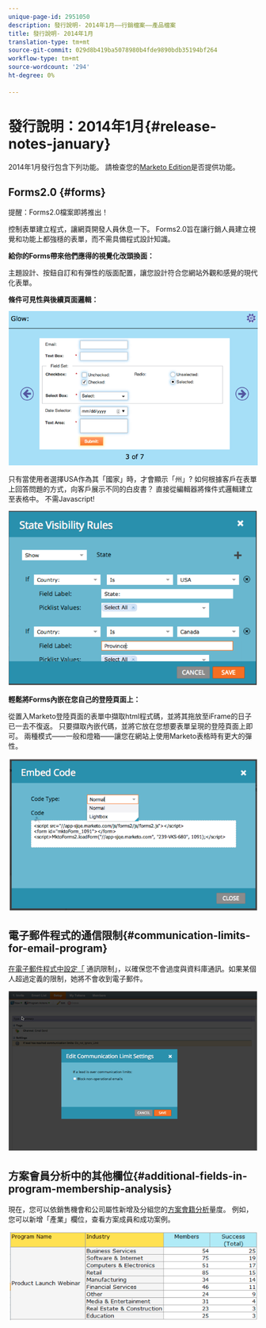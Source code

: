 ```yaml
---
unique-page-id: 2951050
description: 發行說明- 2014年1月——行銷檔案——產品檔案
title: 發行說明- 2014年1月
translation-type: tm+mt
source-git-commit: 029d8b419ba5078980b4fde9890bdb35194bf264
workflow-type: tm+mt
source-wordcount: '294'
ht-degree: 0%

---
```



# 發行說明：2014年1月{#release-notes-january}

2014年1月發行包含下列功能。 請檢查您的[Marketo Edition](https://www.marketo.com/pricing/)是否提供功能。

## Forms2.0 {#forms}

提醒：Forms2.0檔案即將推出！

控制表單建立程式，讓網頁開發人員休息一下。 Forms2.0旨在讓行銷人員建立視覺和功能上都強穩的表單，而不需具備程式設計知識。

**給你的Forms帶來他們應得的視覺化改頭換面：**

主題設計、按鈕自訂和有彈性的版面配置，讓您設計符合您網站外觀和感覺的現代化表單。

**條件可見性與後續頁面邏輯：**

![](assets/image2014-9-22-10-3a30-3a52.png)

只有當使用者選擇USA作為其「國家」時，才會顯示「州」? 如何根據客戶在表單上回答問題的方式，向客戶展示不同的白皮書？ 直接從編輯器將條件式邏輯建立至表格中。 不需Javascript!

![](assets/image2014-9-22-10-3a31-3a54.png)

**輕鬆將Forms內嵌在您自己的登陸頁面上：**

從置入Marketo登陸頁面的表單中擷取html程式碼，並將其拖放至iFrame的日子已一去不復返。 只要擷取內嵌代碼，並將它放在您想要表單呈現的登陸頁面上即可。 兩種模式——一般和燈箱——讓您在網站上使用Marketo表格時有更大的彈性。

![](assets/image2014-9-22-10-3a38-3a2.png)

## 電子郵件程式的通信限制{#communication-limits-for-email-program}

[在電子郵件程式中設定「](/help/marketo/product-docs/email-marketing/email-programs/email-program-actions/enable-disable-communication-limits-in-an-email-program.md) 通訊限制」，以確保您不會過度與資料庫通訊。如果某個人超過定義的限制，她將不會收到電子郵件。

![](assets/image2014-9-22-10-3a38-3a31.png)

## 方案會員分析中的其他欄位{#additional-fields-in-program-membership-analysis}

現在，您可以依銷售機會和公司屬性新增及分組您的[方案會籍分析](/help/marketo/product-docs/reporting/revenue-cycle-analytics/program-analytics/build-a-program-membership-analysis-report-that-lists-leads.md)量度。 例如，您可以新增「產業」欄位，查看方案成員和成功案例。

![](assets/image2014-9-22-10-3a39-3a1.png)
